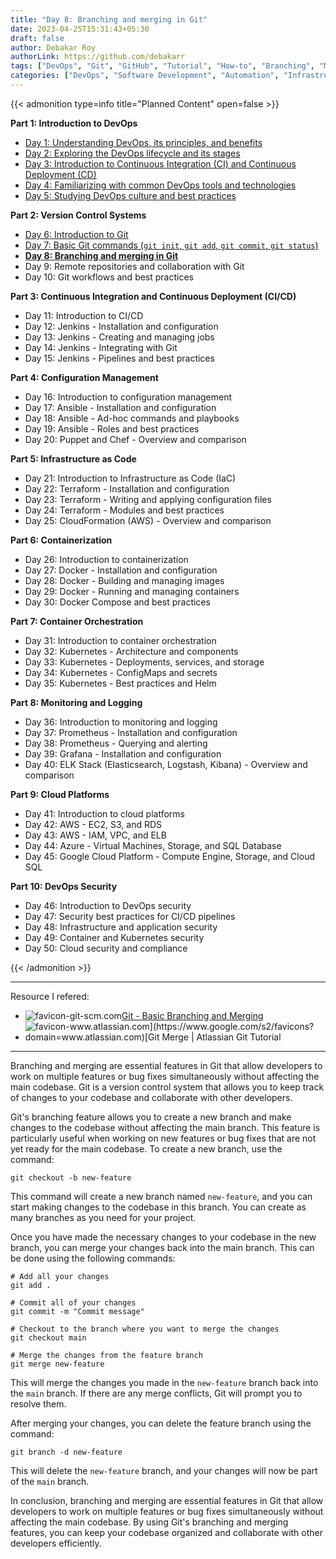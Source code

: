```yaml
---
title: "Day 8: Branching and merging in Git"
date: 2023-04-25T15:31:43+05:30
draft: false
author: Debakar Roy
authorLink: https://github.com/debakarr
tags: ["DevOps", "Git", "GitHub", "Tutorial", "How-to", "Branching", "Merging"] 
categories: ["DevOps", "Software Development", "Automation", "Infrastructure", "Git"]
---
```


{{< admonition type=info title="Planned Content" open=false >}}

**Part 1: Introduction to DevOps**

*   [Day 1: Understanding DevOps, its principles, and benefits](/posts/devops/day1-devops)
*   [Day 2: Exploring the DevOps lifecycle and its stages](/posts/devops/day2-devops)
*   [Day 3: Introduction to Continuous Integration (CI) and Continuous Deployment (CD)](/posts/devops/day3-devops)
*   [Day 4: Familiarizing with common DevOps tools and technologies](/posts/devops/day4-devops)
*   [Day 5: Studying DevOps culture and best practices](/posts/devops/day5-devops)

**Part 2: Version Control Systems**

*   [Day 6: Introduction to Git](/posts/devops/day6-devops)
*   [Day 7: Basic Git commands (`git init`, `git add`, `git commit`, `git status`)](/posts/devops/day7-devops)
*   **[Day 8: Branching and merging in Git](/posts/devops/day8-devops)**
*   Day 9: Remote repositories and collaboration with Git
*   Day 10: Git workflows and best practices

**Part 3: Continuous Integration and Continuous Deployment (CI/CD)**

*   Day 11: Introduction to CI/CD
*   Day 12: Jenkins - Installation and configuration
*   Day 13: Jenkins - Creating and managing jobs
*   Day 14: Jenkins - Integrating with Git
*   Day 15: Jenkins - Pipelines and best practices

**Part 4: Configuration Management**

*   Day 16: Introduction to configuration management
*   Day 17: Ansible - Installation and configuration
*   Day 18: Ansible - Ad-hoc commands and playbooks
*   Day 19: Ansible - Roles and best practices
*   Day 20: Puppet and Chef - Overview and comparison

**Part 5: Infrastructure as Code**

*   Day 21: Introduction to Infrastructure as Code (IaC)
*   Day 22: Terraform - Installation and configuration
*   Day 23: Terraform - Writing and applying configuration files
*   Day 24: Terraform - Modules and best practices
*   Day 25: CloudFormation (AWS) - Overview and comparison

**Part 6: Containerization**

*   Day 26: Introduction to containerization
*   Day 27: Docker - Installation and configuration
*   Day 28: Docker - Building and managing images
*   Day 29: Docker - Running and managing containers
*   Day 30: Docker Compose and best practices

**Part 7: Container Orchestration**

*   Day 31: Introduction to container orchestration
*   Day 32: Kubernetes - Architecture and components
*   Day 33: Kubernetes - Deployments, services, and storage
*   Day 34: Kubernetes - ConfigMaps and secrets
*   Day 35: Kubernetes - Best practices and Helm

**Part 8: Monitoring and Logging**

*   Day 36: Introduction to monitoring and logging
*   Day 37: Prometheus - Installation and configuration
*   Day 38: Prometheus - Querying and alerting
*   Day 39: Grafana - Installation and configuration
*   Day 40: ELK Stack (Elasticsearch, Logstash, Kibana) - Overview and comparison

**Part 9: Cloud Platforms**

*   Day 41: Introduction to cloud platforms
*   Day 42: AWS - EC2, S3, and RDS
*   Day 43: AWS - IAM, VPC, and ELB
*   Day 44: Azure - Virtual Machines, Storage, and SQL Database
*   Day 45: Google Cloud Platform - Compute Engine, Storage, and Cloud SQL

**Part 10: DevOps Security**

*   Day 46: Introduction to DevOps security
*   Day 47: Security best practices for CI/CD pipelines
*   Day 48: Infrastructure and application security
*   Day 49: Container and Kubernetes security
*   Day 50: Cloud security and compliance

{{< /admonition >}}

---

Resource I refered:

*   ![favicon-git-scm.com](https://www.google.com/s2/favicons?domain=git-scm.com)[Git - Basic Branching and Merging](https://git-scm.com/book/en/v2/Git-Branching-Basic-Branching-and-Merging)
*   ![favicon-www.atlassian.com](https://www.google.com/s2/favicons?domain=www.atlassian.com)[Git Merge | Atlassian Git Tutorial](https://www.atlassian.com/git/tutorials/using-branches/git-merge)

---

Branching and merging are essential features in Git that allow developers to work on multiple features or bug fixes simultaneously without affecting the main codebase. Git is a version control system that allows you to keep track of changes to your codebase and collaborate with other developers.

Git's branching feature allows you to create a new branch and make changes to the codebase without affecting the main branch. This feature is particularly useful when working on new features or bug fixes that are not yet ready for the main codebase. To create a new branch, use the command:

```console
git checkout -b new-feature
```

This command will create a new branch named `new-feature`, and you can start making changes to the codebase in this branch. You can create as many branches as you need for your project.

Once you have made the necessary changes to your codebase in the new branch, you can merge your changes back into the main branch. This can be done using the following commands:

```console
# Add all your changes
git add .

# Commit all of your changes
git commit -m "Commit message"

# Checkout to the branch where you want to merge the changes
git checkout main

# Merge the changes from the feature branch
git merge new-feature
```

This will merge the changes you made in the `new-feature` branch back into the `main` branch. If there are any merge conflicts, Git will prompt you to resolve them.

After merging your changes, you can delete the feature branch using the command:

```console
git branch -d new-feature
```

This will delete the `new-feature` branch, and your changes will now be part of the `main` branch.

In conclusion, branching and merging are essential features in Git that allow developers to work on multiple features or bug fixes simultaneously without affecting the main codebase. By using Git's branching and merging features, you can keep your codebase organized and collaborate with other developers efficiently.
